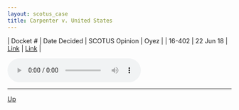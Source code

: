 ```yaml
---
layout: scotus_case
title: Carpenter v. United States
---
```


| Docket # | Date Decided | SCOTUS Opinion | Oyez |
| 16-402 | 22 Jun 18 | [Link](https://www.supremecourt.gov/opinions/preliminaryprint/585US1PP_final.pdf#page=312) | [Link](https://www.oyez.org/cases/2017/16-402) |

<audio controls>
   <source src='./resources/16-402.mp3' type='audio/mpeg'>
</audio>

<object data='./resources/16-402.pdf' type='application/pdf'></object>

---

[Up](./README.md)